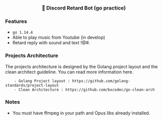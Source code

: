 <h3 align="center">
  💬 Discord Retard Bot (go practice)
</h3>

### Features
- `go 1.14.4`
- Able to play music from Youtube (in develop)
- Retard reply with sound and text !@#.

### Projects Architecture
The projects architecture is designed by the Golang project layout and the clean architect guideline. You can read more information here.

        - Golang Project layout : https://github.com/golang-standards/project-layout
        - Clean Architecture : https://github.com/bxcodec/go-clean-arch

### Notes
- You must have ffmpeg in your path and Opus libs already installed.

